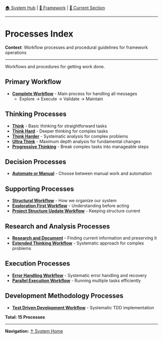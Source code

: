 [🏠 System Hub](INDEX.md) | [📁 Framework](./) | [📖 Current Section](#)

---

# Processes Index

**Context**: Workflow processes and procedural guidelines for framework operations

---

Workflows and procedures for getting work done.

## Primary Workflow
- **[Complete Workflow](processes/complete-workflow.md)** - Main process for handling all messages
  - Explore → Execute → Validate → Maintain

## Thinking Processes  
- **[Think](processes/think.md)** - Basic thinking for straightforward tasks
- **[Think Hard](processes/think-hard.md)** - Deeper thinking for complex tasks
- **[Think Harder](processes/think-harder.md)** - Systematic analysis for complex problems
- **[Ultra Think](processes/ultra-think.md)** - Maximum depth analysis for fundamental changes
- **[Progressive Thinking](processes/progressive-thinking.md)** - Break complex tasks into manageable steps

## Decision Processes
- **[Automate or Manual](processes/automate-or-manual.md)** - Choose between manual work and automation

## Supporting Processes
- **[Structural Workflow](processes/structural-workflow.md)** - How we organize our system
- **[Exploration First Workflow](processes/exploration-first-workflow.md)** - Understanding before acting
- **[Project Structure Update Workflow](processes/project-structure-update-workflow.md)** - Keeping structure current

## Research and Analysis Processes
- **[Research and Document](processes/research-and-document.md)** - Finding current information and preserving it
- **[Extended Thinking Workflow](processes/extended-thinking-workflow.md)** - Systematic approach for complex problems

## Execution Processes
- **[Error Handling Workflow](processes/error-handling-workflow.md)** - Systematic error handling and recovery
- **[Parallel Execution Workflow](processes/parallel-execution-workflow.md)** - Running multiple tasks efficiently

## Development Methodology Processes
- **[Test Driven Development Workflow](processes/test-driven-development-workflow.md)** - Systematic TDD implementation

**Total: 15 Processes**

---

**Navigation:** [↑ System Home](INDEX.md)

